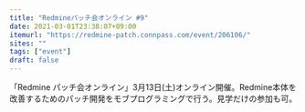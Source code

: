 ```yaml
---
title: "Redmineパッチ会オンライン #9"
date: 2021-03-01T23:38:07+09:00
itemurl: "https://redmine-patch.connpass.com/event/206106/"
sites: ""
tags: ["event"]
draft: false
---
```


「Redmine パッチ会オンライン」3月13日(土)オンライン開催。Redmine本体を改善するためのパッチ開発をモブプログラミングで行う。見学だけの参加も可。

